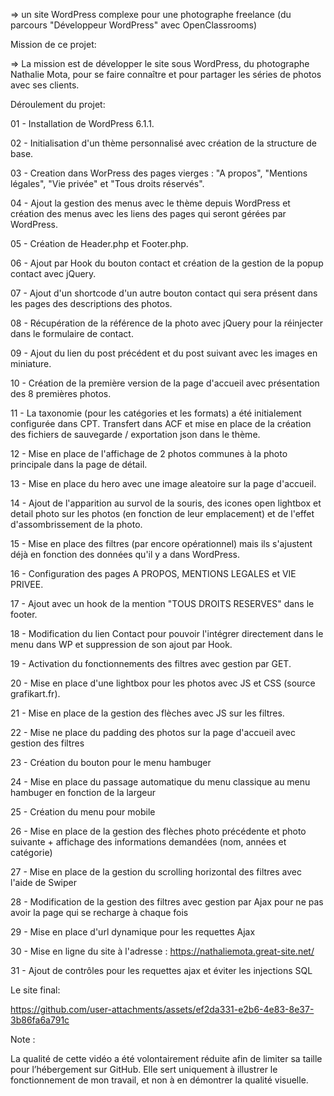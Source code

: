 => un site WordPress complexe pour une photographe freelance (du parcours "Développeur WordPress" avec OpenClassrooms)

Mission de ce projet:

=> La mission est de développer le site sous WordPress, du photographe Nathalie Mota, pour se faire connaître et pour partager les séries de photos avec ses clients.




Déroulement du projet:

01 - Installation de WordPress 6.1.1.

02 - Initialisation d'un thème personnalisé avec création de la structure de base.

03 - Creation dans WorPress des pages vierges : "A propos", "Mentions légales", "Vie privée" et "Tous droits réservés".

04 - Ajout la gestion des menus avec le thème depuis WordPress et création des menus avec les liens des pages qui seront gérées par WordPress.

05 - Création de Header.php et Footer.php.

06 - Ajout par Hook du bouton contact et création de la gestion de la popup contact avec jQuery.

07 - Ajout d'un shortcode d'un autre bouton contact qui sera présent dans les pages des descriptions des photos.

08 - Récupération de la référence de la photo avec jQuery pour la réinjecter dans le formulaire de contact.

09 - Ajout du lien du post précédent et du post suivant avec les images en miniature.

10 - Création de la première version de la page d'accueil avec présentation des 8 premières photos.

11 - La taxonomie (pour les catégories et les formats) a été initialement configurée dans CPT. Transfert dans ACF et mise en place de la création des fichiers de sauvegarde / exportation json dans le thème.

12 - Mise en place de l'affichage de 2 photos communes à la photo principale dans la page de détail.

13 - Mise en place du hero avec une image aleatoire sur la page d'accueil.

14 - Ajout de l'apparition au survol de la souris, des icones open lightbox et detail photo sur les photos (en fonction de leur emplacement) et de l'effet d'assombrissement de la photo.

15 - Mise en place des filtres (par encore opérationnel) mais ils s'ajustent déjà en fonction des données qu'il y a dans WordPress.

16 - Configuration des pages A PROPOS, MENTIONS LEGALES et VIE PRIVEE.

17 - Ajout avec un hook de la mention "TOUS DROITS RESERVES" dans le footer.

18 - Modification du lien Contact pour pouvoir l'intégrer directement dans le menu dans WP et suppression de son ajout par Hook.

19 - Activation du fonctionnements des filtres avec gestion par GET.

20 - Mise en place d'une lightbox pour les photos avec JS et CSS (source grafikart.fr).

21 - Mise en place de la gestion des flèches avec JS sur les filtres.

22 - Mise ne place du padding des photos sur la page d'accueil avec gestion des filtres

23 - Création du bouton pour le menu hambuger

24 - Mise en place du passage automatique du menu classique au menu hambuger en fonction de la largeur

25 - Création du menu pour mobile

26 - Mise en place de la gestion des flèches photo précédente et photo suivante + affichage des informations demandées (nom, années et catégorie)

27 - Mise en place de la gestion du scrolling horizontal des filtres avec l'aide de Swiper

28 - Modification de la gestion des filtres avec gestion par Ajax pour ne pas avoir la page qui se recharge à chaque fois

29 - Mise en place d'url dynamique pour les requettes Ajax

30 - Mise en ligne du site à l'adresse : https://nathaliemota.great-site.net/

31 - Ajout de contrôles pour les requettes ajax et éviter les injections SQL 

Le site final:



https://github.com/user-attachments/assets/ef2da331-e2b6-4e83-8e37-3b86fa6a791c

Note :

La qualité de cette vidéo a été volontairement réduite afin de limiter sa taille pour l’hébergement sur GitHub. Elle sert uniquement à illustrer le fonctionnement de mon travail, et non à en démontrer la qualité visuelle.

